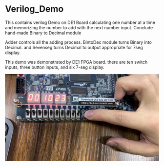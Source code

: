 # Verilog_Demo
This contains verilog Demo on DE1 Board calculating one number at a time and memorizing the number to add with the next number input. Conclude hand-made Binary to Decimal module

Adder controls all the adding process. BintoDec module turns Binary into Decimal. and Sevenseg turns Decimal to output appropriate for 7seg display.

This demo was demonstrated by DE1 FPGA board. there are ten switch inputs, three button inputs, and six 7-seg display. 

![alt text](https://github.com/kylekim00/DE1_Verilog_Demo/blob/main/image1.jpg?raw=true)
